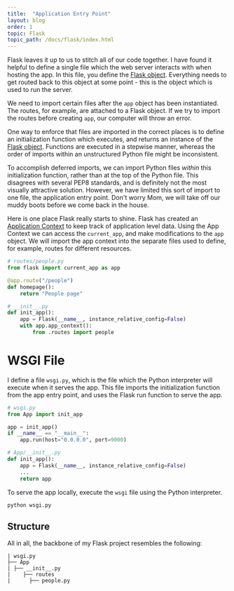 ```yaml
---
title:  "Application Entry Point"
layout: blog
order: 1
topic: Flask
topic_path: /docs/flask/index.html
---
```


Flask leaves it up to us to stitch all of our code together. I have found it helpful to define a single file which the web server interacts with when hosting the app. In this file, you define the [Flask object](https://flask.palletsprojects.com/en/1.1.x/api/). Everything needs to get routed back to this object at some point - this is the object which is used to run the server.

We need to import certain files after the `app` object has been instantiated. The routes, for example, are attached to a Flask object. If we try to import the routes before creating `app`, our computer will throw an error. 

One way to enforce that files are imported in the correct places is to define an initialization function which executes, and returns an instance of the [Flask object](https://flask.palletsprojects.com/en/1.1.x/api/). Functions are executed in a stepwise manner, whereas the order of imports within an unstructured Python file might be inconsistent.

To accomplish deferred imports, we can import Python files *within* this initialization function, rather than at the top of the Python file. This disagrees with several PEP8 standards, and is definitely not the most visually attractive solution. However, we have limited this sort of import to one file, the application entry point. Don't worry Mom, we will take off our muddy boots before we come back in the house.

Here is one place Flask really starts to shine. Flask has created an [Application Context](https://flask.palletsprojects.com/en/1.1.x/appcontext/) to keep track of application level data. Using the App Context we can access the `current_app`, and make modifications to the `app` object. We will import the app context into the separate files used to define, for example, routes for different resources.

```python
# routes/people.py
from flask import current_app as app

@app.route("/people")
def homepage():
    return "People page"

# __init__.py
def init_app():
    app = Flask(__name__, instance_relative_config=False)
    with app.app_context():
        from .routes import people
```

# WSGI File
I define a file `wsgi.py`, which is the file which the Python interpreter will execute when it serves the app. This file imports the initialization function from the app entry point, and uses the Flask run function to serve the app.

```python
# wsgi.py
from App import init_app

app = init_app()
if __name__ == "__main__":
    app.run(host="0.0.0.0", port=9000)

# App/__init__.py
def init_app():
    app = Flask(__name__, instance_relative_config=False)
    ...
    return app
```

To serve the app locally, execute the `wsgi` file using the Python interpreter.
```
python wsgi.py
```


## Structure
All in all, the backbone of my Flask project resembles the following:
```
| wsgi.py
├── App
| ├── __init__.py
|    ├── routes
|      ├── people.py
```